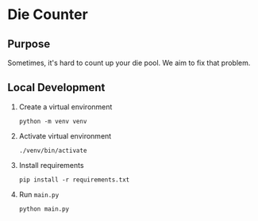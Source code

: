 # Die Counter

## Purpose

Sometimes, it's hard to count up your die pool. We aim to fix that problem.

## Local Development

1. Create a virtual environment
   ```
   python -m venv venv
   ```
2. Activate virtual environment
   ```
   ./venv/bin/activate
   ```
3. Install requirements
   ```
   pip install -r requirements.txt
   ```
4. Run `main.py`
   ```
   python main.py
   ```

